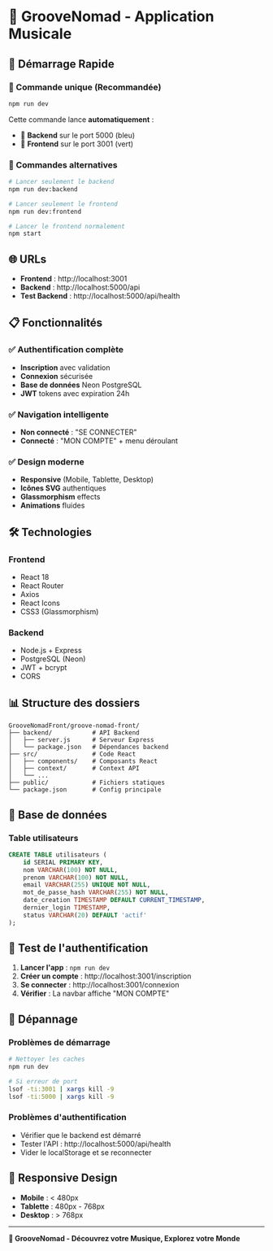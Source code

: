 # 🎵 GrooveNomad - Application Musicale

## 🚀 Démarrage Rapide

### 🎯 Commande unique (Recommandée)
```bash
npm run dev
```
Cette commande lance **automatiquement** :
- 🔧 **Backend** sur le port 5000 (bleu)
- 🎨 **Frontend** sur le port 3001 (vert)

### 🔧 Commandes alternatives
```bash
# Lancer seulement le backend
npm run dev:backend

# Lancer seulement le frontend  
npm run dev:frontend

# Lancer le frontend normalement
npm start
```

## 🌐 URLs
- **Frontend** : http://localhost:3001
- **Backend** : http://localhost:5000/api
- **Test Backend** : http://localhost:5000/api/health

## 📋 Fonctionnalités

### ✅ Authentification complète
- **Inscription** avec validation
- **Connexion** sécurisée
- **Base de données** Neon PostgreSQL
- **JWT** tokens avec expiration 24h

### ✅ Navigation intelligente
- **Non connecté** : "SE CONNECTER"
- **Connecté** : "MON COMPTE" + menu déroulant

### ✅ Design moderne
- **Responsive** (Mobile, Tablette, Desktop)
- **Icônes SVG** authentiques
- **Glassmorphism** effects
- **Animations** fluides

## 🛠️ Technologies

### Frontend
- React 18
- React Router
- Axios
- React Icons
- CSS3 (Glassmorphism)

### Backend
- Node.js + Express
- PostgreSQL (Neon)
- JWT + bcrypt
- CORS

## 📊 Structure des dossiers
```
GrooveNomadFront/groove-nomad-front/
├── backend/           # API Backend
│   ├── server.js      # Serveur Express
│   └── package.json   # Dépendances backend
├── src/               # Code React
│   ├── components/    # Composants React
│   ├── context/       # Context API
│   └── ...
├── public/            # Fichiers statiques
└── package.json       # Config principale
```

## 🔐 Base de données

### Table utilisateurs
```sql
CREATE TABLE utilisateurs (
    id SERIAL PRIMARY KEY,
    nom VARCHAR(100) NOT NULL,
    prenom VARCHAR(100) NOT NULL,
    email VARCHAR(255) UNIQUE NOT NULL,
    mot_de_passe_hash VARCHAR(255) NOT NULL,
    date_creation TIMESTAMP DEFAULT CURRENT_TIMESTAMP,
    dernier_login TIMESTAMP,
    status VARCHAR(20) DEFAULT 'actif'
);
```

## 🎯 Test de l'authentification

1. **Lancer l'app** : `npm run dev`
2. **Créer un compte** : http://localhost:3001/inscription
3. **Se connecter** : http://localhost:3001/connexion
4. **Vérifier** : La navbar affiche "MON COMPTE"

## 🐛 Dépannage

### Problèmes de démarrage
```bash
# Nettoyer les caches
npm run dev

# Si erreur de port
lsof -ti:3001 | xargs kill -9
lsof -ti:5000 | xargs kill -9
```

### Problèmes d'authentification
- Vérifier que le backend est démarré
- Tester l'API : http://localhost:5000/api/health
- Vider le localStorage et se reconnecter

## 📱 Responsive Design

- **Mobile** : < 480px
- **Tablette** : 480px - 768px  
- **Desktop** : > 768px

---

**🎵 GrooveNomad - Découvrez votre Musique, Explorez votre Monde**
